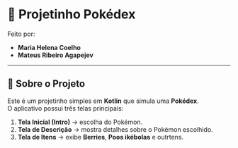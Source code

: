 # 📱 Projetinho Pokédex  

Feito por:  
- **Maria Helena Coelho**  
- **Mateus Ribeiro Agapejev**  

---

## 📌 Sobre o Projeto  
Este é um projetinho simples em **Kotlin** que simula uma **Pokédex**.  
O aplicativo possui três telas principais:  

1. **Tela Inicial (Intro)** → escolha do Pokémon.  
2. **Tela de Descrição** → mostra detalhes sobre o Pokémon escolhido.  
3. **Tela de Itens** → exibe **Berries**, **Poos ikébolas** e outrtens. 
